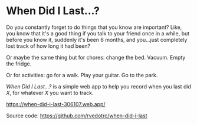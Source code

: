 # When Did I Last...?

Do you constantly forget to do things that you know are important?
Like, you know that it's a good thing if you talk to your friend
once in a while, but before you know it, suddenly it's been 6 months,
and you...just completely lost track of how long it had been?

Or maybe the same thing but for chores: change the bed. Vacuum. Empty
the fridge.

Or for activities: go for a walk. Play your guitar. Go to the park. 

_When Did I Last...?_ is a simple web app to help you record when you
last did _X_, for whatever _X_ you want to track.

https://when-did-i-last-306107.web.app/

Source code: https://github.com/rvedotrc/when-did-i-last

